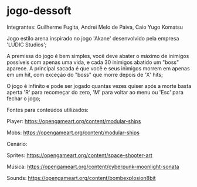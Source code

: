 # jogo-dessoft

Integrantes: Guilherme Fugita, Andrei Melo de Paiva, Caio Yugo Komatsu

Jogo estilo arena inspirado no jogo 'Akane' desenvolvido pela empresa 'LUDIC Studios';

A premissa do jogo é bem simples, você deve abater o máximo de inimigos possíveis com apenas uma vida, e cada 30 inimigos abatido um "boss" aparece. A principal sacada é que você e seus inimigos morrem em apenas em um hit, com exceção do "boss" que morre depois de 'X' hits;

O jogo é infinito e pode ser jogado quantas vezes quiser após a morte basta aperta 'R' para recomeçar do zero, 'M' para voltar ao menu ou 'Esc' para fechar o jogo;







Fontes para conteúdos utilizados:

   Player: https://opengameart.org/content/modular-ships
    
   Mobs: https://opengameart.org/content/modular-ships 
    
   Cenário: 

   Sprites: https://opengameart.org/content/space-shooter-art
    
   Música: https://opengameart.org/content/cyberpunk-moonlight-sonata
    
   Sounds: https://opengameart.org/content/bombexplosion8bit
    
